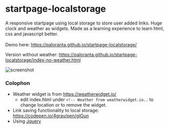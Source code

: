 # startpage-localstorage

A responsive startpage using local storage to store user added links. Huge clock and weather as widgets.
Made as a learning experience to learn html, css and javascript better. </br></br>
Demo here:
https://paloranta.github.io/startpage-localstorage/

Version without weather:
https://paloranta.github.io/startpage-localstorage/index-no-weather.html

![screenshot][screenshot]

[screenshot]: https://github.com/paloranta/startpage-localstorage/blob/master/screenshot.png "Screenshot"

### Colophon
- Weather widget is from https://weatherwidget.io/
  - edit index.html under `<!-- Weather from weatherwidget.io..` to change location or to remove the widget.
- Link saving functionality to local storage: https://codepen.io/4gray/pen/glGun
- Using [Jquery](https://jquery.com/)
